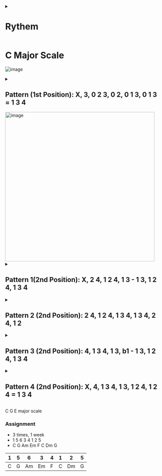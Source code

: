 <details><summary><h1>Rythem</h1></summary>
![image](https://github.com/Simon-Xu-Lan/Guitar/assets/60492659/db164a81-ccdd-4cc9-9e0c-9a8b7807d354)

![image](https://github.com/Simon-Xu-Lan/Guitar/assets/60492659/43d01a91-c474-4a10-a086-cffaa9517dd2)

![image](https://github.com/Simon-Xu-Lan/Guitar/assets/60492659/08b73440-d227-4372-9fe3-c0616c0083cb)

# Strumming Pattern
![image](https://github.com/Simon-Xu-Lan/Guitar/assets/60492659/8dff6a96-a02f-4c14-83df-8e3ea6b93dc5)

![image](https://github.com/Simon-Xu-Lan/Guitar/assets/60492659/7dc28172-16e1-4558-8b4d-b2ff66861163)

- 结婚进行曲

![image](https://github.com/Simon-Xu-Lan/Guitar/assets/60492659/cfd26a54-7d4e-4be5-964a-ffa5beb52595)

- 4种吉他很重要的刷法，一定要会, 9 分钟，30 秒
https://www.youtube.com/watch?v=U_uLDd4Kt1U

- 1/4拍分解出来的rhythm

1. ---
2. 前面3个
3. 前面2个和最后一个
4. ---

![image](https://github.com/Simon-Xu-Lan/Guitar/assets/60492659/6f4cb90d-60c8-4383-bf40-b00079a9ca5e)

![image](https://github.com/Simon-Xu-Lan/Guitar/assets/60492659/376bb13e-249b-4c92-b85e-819b66fa3c6e)

![image](https://github.com/Simon-Xu-Lan/Guitar/assets/60492659/43eb6a95-e1d4-42c4-9aa2-6ea381e7c7c2)

- 重音在第二，4拍

</details>

# C Major Scale
![image](https://github.com/Simon-Xu-Lan/Guitar/assets/60492659/26de7ab8-82e8-4649-b8d8-8e913ea43a39)
</details>

<details><summary><h2>Pattern (1st Position): X, 3, 0 2 3, 0 2, 0 1 3, 0 1 3 = 1 3 4 </h2></summary>
  ![image](https://github.com/Simon-Xu-Lan/Guitar/assets/60492659/32ad47bd-8bb1-4523-8ec0-aebb90a4128b)


</details>
<img width="477" alt="image" src="https://github.com/Simon-Xu-Lan/Guitar/assets/60492659/02a59357-c15c-4341-9d77-5315abe8cda1">


<details><summary><h2>Pattern 1(2nd Position):  X, 2 4, 1 2 4, 1 3 - 1 3, 1 2 4, 1 3 4</h2></summary>
- X: 不弹
- "-" ： 向下滑 1 品， 后面就不回去了

#### 为什么弹音阶
1. 训练手指
2. 了解指板
3. 制造音乐
#### 往上滑2品 就是 D Major Scale, .... F Major Scale
#### 大拇指和中指在一个位置, 大拇指跟着种植一起滑， 
#### 往上滑时， 把手指3放掉，用手指1往上滑

</details>

<details><summary><h2>Pattern 2 (2nd Position):  2 4, 1 2 4, 1 3 4, 1 3 4, 2 4, 1 2 </h2></summary>
  
- 2nd position: G Major

  - G A B C D E F#

- 7th Position: C Major
</details>

<details><summary><h2>Pattern 3 (2nd Position):  4, 1 3 4, 1 3, b1 - 1 3, 1 2 4, 1 3 4 </h2></summary>

- question： what is b1- 1 3
- b1: 向上滑一品
- 2nd position: A Major
  - A B C# D E F# G# A
  
- 5th position: C Major
  
</details>

<details><summary><h2>Pattern 4 (2nd Position):  X, 4, 1 3 4, 1 3, 1 2 4, 1 2 4 = 1 3 4 </h2></summary>
  
- =: 向下滑 2 品， 后面就不回去了
- 2nd position: D Major
  - D E F# G A B C# 
- First position: C Major

</details>


C G E major scale

### Assignment
- 3 times, 1 week
- 1  5  6  3  4  1  2  5
- C  G  Am Em F  C  Dm G

| 1 | 5 | 6 | 3 | 4 | 1 | 2 | 5 |
| - | - | - | - | - | - | - | - |
| C | G | Am | Em | F | C | Dm | G |




